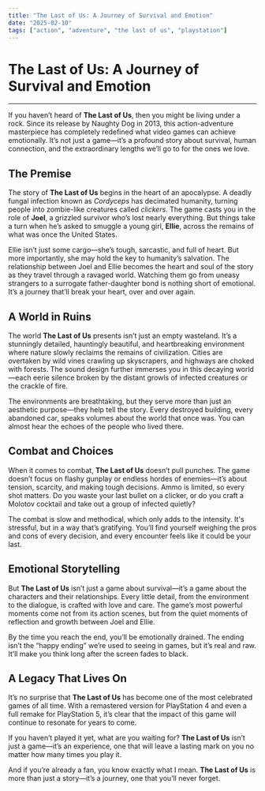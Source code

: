 ```yaml
---
title: "The Last of Us: A Journey of Survival and Emotion"
date: "2025-02-10"
tags: ["action", "adventure", "the last of us", "playstation"]
---
```


# The Last of Us: A Journey of Survival and Emotion

---

If you haven’t heard of **The Last of Us**, then you might be living under a rock. Since its release by Naughty Dog in 2013, this action-adventure masterpiece has completely redefined what video games can achieve emotionally. It’s not just a game—it’s a profound story about survival, human connection, and the extraordinary lengths we’ll go to for the ones we love.

## The Premise

The story of **The Last of Us** begins in the heart of an apocalypse. A deadly fungal infection known as *Cordyceps* has decimated humanity, turning people into zombie-like creatures called *clickers*. The game casts you in the role of **Joel**, a grizzled survivor who’s lost nearly everything. But things take a turn when he’s asked to smuggle a young girl, **Ellie**, across the remains of what was once the United States.

Ellie isn’t just some cargo—she’s tough, sarcastic, and full of heart. But more importantly, she may hold the key to humanity’s salvation. The relationship between Joel and Ellie becomes the heart and soul of the story as they travel through a ravaged world. Watching them go from uneasy strangers to a surrogate father-daughter bond is nothing short of emotional. It’s a journey that’ll break your heart, over and over again.

## A World in Ruins

The world **The Last of Us** presents isn’t just an empty wasteland. It’s a stunningly detailed, hauntingly beautiful, and heartbreaking environment where nature slowly reclaims the remains of civilization. Cities are overtaken by wild vines crawling up skyscrapers, and highways are choked with forests. The sound design further immerses you in this decaying world—each eerie silence broken by the distant growls of infected creatures or the crackle of fire.

The environments are breathtaking, but they serve more than just an aesthetic purpose—they help tell the story. Every destroyed building, every abandoned car, speaks volumes about the world that once was. You can almost hear the echoes of the people who lived there.

## Combat and Choices

When it comes to combat, **The Last of Us** doesn’t pull punches. The game doesn’t focus on flashy gunplay or endless hordes of enemies—it’s about tension, scarcity, and making tough decisions. Ammo is limited, so every shot matters. Do you waste your last bullet on a clicker, or do you craft a Molotov cocktail and take out a group of infected quietly?

The combat is slow and methodical, which only adds to the intensity. It's stressful, but in a way that’s gratifying. You’ll find yourself weighing the pros and cons of every decision, and every encounter feels like it could be your last.

## Emotional Storytelling

But **The Last of Us** isn’t just a game about survival—it’s a game about the characters and their relationships. Every little detail, from the environment to the dialogue, is crafted with love and care. The game’s most powerful moments come not from its action scenes, but from the quiet moments of reflection and growth between Joel and Ellie.

By the time you reach the end, you’ll be emotionally drained. The ending isn’t the “happy ending” we’re used to seeing in games, but it’s real and raw. It’ll make you think long after the screen fades to black.

## A Legacy That Lives On

It’s no surprise that **The Last of Us** has become one of the most celebrated games of all time. With a remastered version for PlayStation 4 and even a full remake for PlayStation 5, it’s clear that the impact of this game will continue to resonate for years to come. 

If you haven’t played it yet, what are you waiting for? **The Last of Us** isn’t just a game—it’s an experience, one that will leave a lasting mark on you no matter how many times you play it.

And if you’re already a fan, you know exactly what I mean. **The Last of Us** is more than just a story—it’s a journey, one that you’ll never forget.